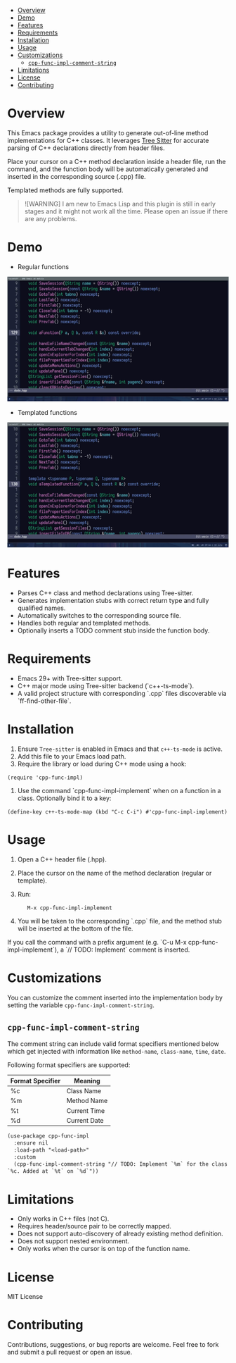 - [Overview](#overview)
- [Demo](#demo)
- [Features](#features)
- [Requirements](#requirements)
- [Installation](#installation)
- [Usage](#usage)
- [Customizations](#customizations)
  - [`cpp-func-impl-comment-string`](#cpp-func-impl-comment-string)
- [Limitations](#limitations)
- [License](#license)
- [Contributing](#contributing)

# Overview

This Emacs package provides a utility to generate out-of-line method implementations for C++ classes. It leverages [Tree Sitter](https:tree-sitter.github.io/tree-sitter/) for accurate parsing of C++ declarations directly from header files.

Place your cursor on a C++ method declaration inside a header file, run the command, and the function body will be automatically generated and inserted in the corresponding source (.cpp) file.

Templated methods are fully supported.

> ![WARNING]
> I am new to Emacs Lisp and this plugin is still in early stages and it might not work all the time.
> Please open an issue if there are any problems.

# Demo

-   Regular functions

![img](images/regular.gif)

-   Templated functions

![img](images/templated.gif)


# Features

-   Parses C++ class and method declarations using Tree-sitter.
-   Generates implementation stubs with correct return type and fully qualified names.
-   Automatically switches to the corresponding source file.
-   Handles both regular and templated methods.
-   Optionally inserts a TODO comment stub inside the function body.

# Requirements

-   Emacs 29+ with Tree-sitter support.
-   C++ major mode using Tree-sitter backend (\`c++-ts-mode\`).
-   A valid project structure with corresponding \`.cpp\` files discoverable via \`ff-find-other-file\`.

# Installation

1.  Ensure `Tree-sitter` is enabled in Emacs and that `c++-ts-mode` is active.
2.  Add this file to your Emacs load path.
3.  Require the library or load during C++ mode using a hook:

```emacs-lisp
(require 'cpp-func-impl)
```

1.  Use the command \`cpp-func-impl-implement\` when on a function in a class. Optionally bind it to a key:

```emacs-lisp
(define-key c++-ts-mode-map (kbd "C-c C-i") #'cpp-func-impl-implement)
```

# Usage

1.  Open a C++ header file (.hpp).
2.  Place the cursor on the name of the method declaration (regular or template).
3.  Run:

    ```emacs-lisp
       M-x cpp-func-impl-implement
    ```

4.  You will be taken to the corresponding \`.cpp\` file, and the method stub will be inserted at the bottom of the file.

If you call the command with a prefix argument (e.g. \`C-u M-x cpp-func-impl-implement\`), a \`// TODO: Implement\` comment is inserted.

# Customizations

You can customize the comment inserted into the implementation body by setting the variable `cpp-func-impl-comment-string`.

## `cpp-func-impl-comment-string`

The comment string can include valid format specifiers mentioned below which get injected with information like `method-name`, `class-name`, `time`, `date`.

Following format specifiers are supported:

| Format Specifier | Meaning      |
|------------------|--------------|
| %c               | Class Name   |
| %m               | Method Name  |
| %t               | Current Time |
| %d               | Current Date |

```elisp
(use-package cpp-func-impl
  :ensure nil
  :load-path "<load-path>"
  :custom
  (cpp-func-impl-comment-string "// TODO: Implement `%m` for the class `%c. Added at `%t` on `%d`"))
```

# Limitations

-   Only works in C++ files (not C).
-   Requires header/source pair to be correctly mapped.
-   Does not support auto-discovery of already existing method definition.
-   Does not support nested environment.
-   Only works when the cursor is on top of the function name.

# License

MIT License

# Contributing

Contributions, suggestions, or bug reports are welcome. Feel free to fork and submit a pull request or open an issue.
